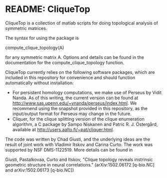 README: CliqueTop
===

CliqueTop is a collection of matlab scripts for doing topological analysis of symmetric matrices. 

The syntax for using the package is 

compute_clique_topology(A)

for any symmetric matrix A. Options and details can be found in the documentation for the compute_clique_topology function.

CliqueTop currently relies on the following software packages, which are included in this repository for convenience and should function automatically without installation:

* For persistent homology computations, we make use of Perseus by Vidit Nanda. As of this writing, the current version can be found at http://www.sas.upenn.edu/~vnanda/perseus/index.html. We recommend using the snapshot provided in this repository, as the input/output format for Perseus may change in the future.
* Cliquer, for the clique splitting version of the clique enumeration algorithm, a C package by Sampo Niskanen and Patric R. J. Östergård, available at http://users.aalto.fi/~pat/cliquer.html.

The code was written by Chad Giusti, and the underlying ideas are the result of joint work with Vladimir Itskov and Carina Curto. The work was supported by NSF DMS-1122519. More details can be found in

  Giusti, Pastalkovaa, Curto and Itskov, "Clique topology reveals instrinsic geometric structure in neural correlations." 
  (arXiv:1502.06172 [q-bio.NC] and arXiv:1502.06173 [q-bio.NC])
